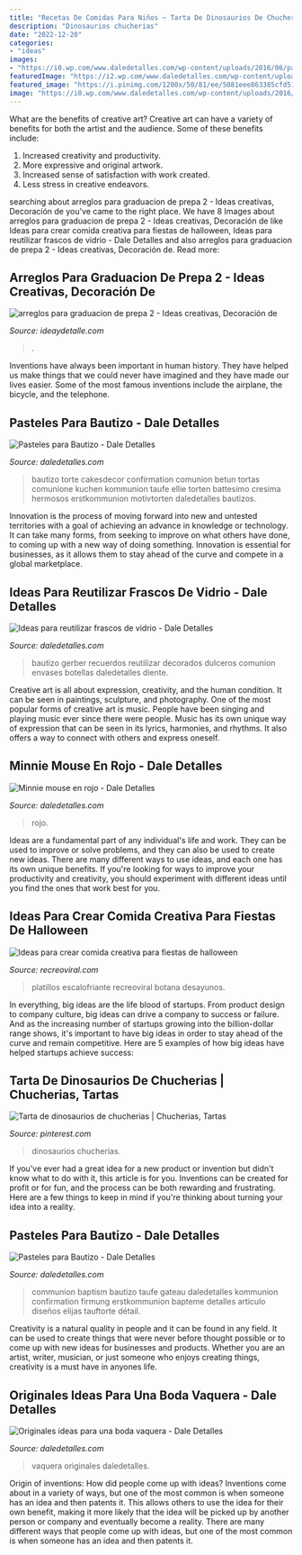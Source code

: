 ```yaml
---
title: "Recetas De Comidas Para Niños ~ Tarta De Dinosaurios De Chucherias"
description: "Dinosaurios chucherias"
date: "2022-12-20"
categories:
- "ideas"
images:
- "https://i0.wp.com/www.daledetalles.com/wp-content/uploads/2016/06/pastel-para-bautizo13.jpg?resize=550%2C824"
featuredImage: "https://i2.wp.com/www.daledetalles.com/wp-content/uploads/2016/06/frascos-de-vidrio32-e1467082990978.jpg"
featured_image: "https://i.pinimg.com/1200x/50/81/ee/5081eee863385cfd51af1abf88643810.jpg"
image: "https://i0.wp.com/www.daledetalles.com/wp-content/uploads/2016/06/pastel-para-bautizo13.jpg?resize=550%2C824"
---
```



What are the benefits of creative art?
Creative art can have a variety of benefits for both the artist and the audience. Some of these benefits include: 
1. Increased creativity and productivity.
2. More expressive and original artwork.
3. Increased sense of satisfaction with work created. 
4. Less stress in creative endeavors.

	

		
searching about arreglos para graduacion de prepa 2 - Ideas creativas, Decoración de you've came to the right place. We have 8 Images about arreglos para graduacion de prepa 2 - Ideas creativas, Decoración de like Ideas para crear comida creativa para fiestas de halloween, Ideas para reutilizar frascos de vidrio - Dale Detalles and also arreglos para graduacion de prepa 2 - Ideas creativas, Decoración de. Read more:
		
    
## Arreglos Para Graduacion De Prepa 2 - Ideas Creativas, Decoración De

<img loading=lazy src="https://ideaydetalle.com/wp-content/uploads/2018/12/arreglos-para-graduacion-de-prepa-2-176x300.jpg" onerror="this.onerror=null;this.src='https://tse4.mm.bing.net/th?id=OIP.BFxgYQrecFvnMem-kjGpIwAAAA&amp;pid=15.1';" alt="arreglos para graduacion de prepa 2 - Ideas creativas, Decoración de">

_Source: ideaydetalle.com_

>. 

	

Inventions have always been important in human history. They have helped us make things that we could never have imagined and they have made our lives easier. Some of the most famous inventions include the airplane, the bicycle, and the telephone.

    
## Pasteles Para Bautizo - Dale Detalles

<img loading=lazy src="https://i1.wp.com/www.daledetalles.com/wp-content/uploads/2016/06/pastel-para-bautizo4.jpg" onerror="this.onerror=null;this.src='https://tse2.mm.bing.net/th?id=OIP.c_KVjgi8yj-6RFwV7UVMZgAAAA&amp;pid=15.1';" alt="Pasteles para Bautizo - Dale Detalles">

_Source: daledetalles.com_

>bautizo torte cakesdecor confirmation comunion betun tortas comunione kuchen kommunion taufe ellie torten battesimo cresima hermosos erstkommunion motivtorten daledetalles bautizos. 

	

Innovation is the process of moving forward into new and untested territories with a goal of achieving an advance in knowledge or technology. It can take many forms, from seeking to improve on what others have done, to coming up with a new way of doing something. Innovation is essential for businesses, as it allows them to stay ahead of the curve and compete in a global marketplace.

    
## Ideas Para Reutilizar Frascos De Vidrio - Dale Detalles

<img loading=lazy src="https://i2.wp.com/www.daledetalles.com/wp-content/uploads/2016/06/frascos-de-vidrio32-e1467082990978.jpg" onerror="this.onerror=null;this.src='https://tse3.mm.bing.net/th?id=OIP.LgvwbXVGgKvvHWPVZ7F7NgHaIO&amp;pid=15.1';" alt="Ideas para reutilizar frascos de vidrio - Dale Detalles">

_Source: daledetalles.com_

>bautizo gerber recuerdos reutilizar decorados dulceros comunion envases botellas daledetalles diente. 

	

Creative art is all about expression, creativity, and the human condition. It can be seen in paintings, sculpture, and photography. One of the most popular forms of creative art is music. People have been singing and playing music ever since there were people. Music has its own unique way of expression that can be seen in its lyrics, harmonies, and rhythms. It also offers a way to connect with others and express oneself.

    
## Minnie Mouse En Rojo - Dale Detalles

<img loading=lazy src="https://i0.wp.com/www.daledetalles.com/wp-content/uploads/2016/04/minnie-rojo20.jpg" onerror="this.onerror=null;this.src='https://tse1.mm.bing.net/th?id=OIP.EU1bXoU1MATim67NO99AnQHaMW&amp;pid=15.1';" alt="Minnie mouse en rojo - Dale Detalles">

_Source: daledetalles.com_

>rojo. 

	

Ideas are a fundamental part of any individual's life and work. They can be used to improve or solve problems, and they can also be used to create new ideas. There are many different ways to use ideas, and each one has its own unique benefits. If you're looking for ways to improve your productivity and creativity, you should experiment with different ideas until you find the ones that work best for you.

    
## Ideas Para Crear Comida Creativa Para Fiestas De Halloween

<img loading=lazy src="http://www.recreoviral.com/wp-content/uploads/2014/10/comida-escalofriante.jpg" onerror="this.onerror=null;this.src='https://tse1.mm.bing.net/th?id=OIP.xQS1zqZqP1Lcn1r7X-jmaQHaD4&amp;pid=15.1';" alt="Ideas para crear comida creativa para fiestas de halloween">

_Source: recreoviral.com_

>platillos escalofriante recreoviral botana desayunos. 

	

In everything, big ideas are the life blood of startups. From product design to company culture, big ideas can drive a company to success or failure. And as the increasing number of startups growing into the billion-dollar range shows, it's important to have big ideas in order to stay ahead of the curve and remain competitive. Here are 5 examples of how big ideas have helped startups achieve success: 
    
## Tarta De Dinosaurios De Chucherias | Chucherias, Tartas

<img loading=lazy src="https://i.pinimg.com/1200x/50/81/ee/5081eee863385cfd51af1abf88643810.jpg" onerror="this.onerror=null;this.src='https://tse4.mm.bing.net/th?id=OIP.6NE0DcjDeGrALISit4gxawHaK7&amp;pid=15.1';" alt="Tarta de dinosaurios de chucherias | Chucherias, Tartas">

_Source: pinterest.com_

>dinosaurios chucherias. 

	

If you've ever had a great idea for a new product or invention but didn't know what to do with it, this article is for you. Inventions can be created for profit or for fun, and the process can be both rewarding and frustrating. Here are a few things to keep in mind if you're thinking about turning your idea into a reality.

    
## Pasteles Para Bautizo - Dale Detalles

<img loading=lazy src="https://i0.wp.com/www.daledetalles.com/wp-content/uploads/2016/06/pastel-para-bautizo13.jpg?resize=550%2C824" onerror="this.onerror=null;this.src='https://tse2.mm.bing.net/th?id=OIP.WnK-LN38ZsZ6E_SZNR2JqQHaLG&amp;pid=15.1';" alt="Pasteles para Bautizo - Dale Detalles">

_Source: daledetalles.com_

>communion baptism bautizo taufe gateau daledetalles kommunion confirmation firmung erstkommunion bapteme detalles artículo diseños elijas tauftorte détail. 

	

Creativity is a natural quality in people and it can be found in any field. It can be used to create things that were never before thought possible or to come up with new ideas for businesses and products. Whether you are an artist, writer, musician, or just someone who enjoys creating things, creativity is a must have in anyones life.

    
## Originales Ideas Para Una Boda Vaquera - Dale Detalles

<img loading=lazy src="https://i1.wp.com/www.daledetalles.com/wp-content/uploads/2016/08/boda-vaquera29.jpg" onerror="this.onerror=null;this.src='https://tse1.mm.bing.net/th?id=OIP.YaX6YPv9dGOekHKJITQMJAHaGH&amp;pid=15.1';" alt="Originales ideas para una boda vaquera - Dale Detalles">

_Source: daledetalles.com_

>vaquera originales daledetalles. 

	

Origin of inventions: How did people come up with ideas?
Inventions come about in a variety of ways, but one of the most common is when someone has an idea and then patents it. This allows others to use the idea for their own benefit, making it more likely that the idea will be picked up by another person or company and eventually become a reality. There are many different ways that people come up with ideas, but one of the most common is when someone has an idea and then patents it.


